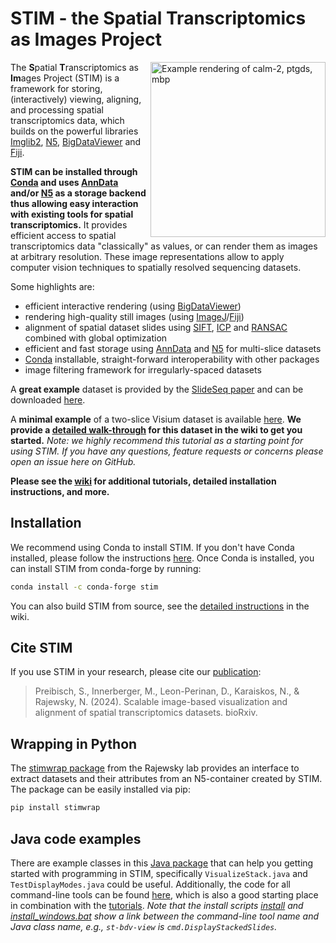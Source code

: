 # STIM - the Spatial Transcriptomics as Images Project

<img align="right" src="https://github.com/PreibischLab/STIM/blob/master/src/main/resources/Projection low-res-rgb.gif" alt="Example rendering of calm-2, ptgds, mbp" width="280">

The **S**patial **T**ranscriptomics as **Im**ages Project (STIM) is a framework for storing, (interactively) viewing, aligning, and processing spatial transcriptomics data, which builds on the powerful libraries [Imglib2](https://github.com/imglib/imglib2), [N5](https://github.com/saalfeldlab/n5), [BigDataViewer](https://github.com/bigdataviewer) and [Fiji](https://fiji.sc).

**STIM can be installed through [Conda](https://conda-forge.org) and uses [AnnData](https://anndata.readthedocs.io/en/latest/) and/or [N5](https://github.com/saalfeldlab/n5) as a storage backend thus allowing easy interaction with existing tools for spatial transcriptomics.** It provides efficient access to spatial transcriptomics data "classically" as values, or can render them as images at arbitrary resolution. These image representations allow to apply computer vision techniques to spatially resolved sequencing datasets.

Some highlights are: 
 * efficient interactive rendering (using [BigDataViewer](https://github.com/bigdataviewer))
 * rendering high-quality still images (using [ImageJ](https://imagej.nih.gov/ij/)/[Fiji](https://fiji.sc))
 * alignment of spatial dataset slides using [SIFT](https://en.wikipedia.org/wiki/Scale-invariant_feature_transform), [ICP](https://en.wikipedia.org/wiki/Iterative_closest_point) and [RANSAC](https://en.wikipedia.org/wiki/Random_sample_consensus) combined with global optimization
 * efficient and fast storage using [AnnData](https://anndata.readthedocs.io/en/latest/) and [N5](https://github.com/saalfeldlab/n5) for multi-slice datasets
 * [Conda](https://conda-forge.org) installable, straight-forward interoperability with other packages
 * image filtering framework for irregularly-spaced datasets

A **great example** dataset is provided by the [SlideSeq paper](https://science.sciencemag.org/content/363/6434/1463.long) and can be downloaded [here](https://portals.broadinstitute.org/single_cell/study/slide-seq-study). 

A **minimal example** of a two-slice Visium dataset is available [here](https://drive.google.com/file/d/1qzzu4LmRukHBvbx_hiN2FOmIladiT7xx/view?usp=sharing).
**We provide a [detailed walk-through](https://github.com/preibischlab/stim/wiki/tutorials) for this dataset in the wiki to get you started.**
*Note: we highly recommend this tutorial as a starting point for using STIM. If you have any questions, feature requests or concerns please open an issue here on GitHub.*

**Please see the [wiki](https://github.com/PreibischLab/STIM/wiki) for additional tutorials, detailed installation instructions, and more.**

## Installation

We recommend using Conda to install STIM. If you don't have Conda installed, please follow the instructions [here](https://docs.conda.io/projects/conda/en/latest/user-guide/install/). Once Conda is installed, you can install STIM from conda-forge by running:

```bash
conda install -c conda-forge stim
```

You can also build STIM from source, see the [detailed instructions](https://github.com/PreibischLab/STIM/wiki/Installation) in the wiki.


## Cite STIM

If you use STIM in your research, please cite our [publication](https://www.biorxiv.org/content/10.1101/2021.12.07.471629):

> Preibisch, S., Innerberger, M., Leon-Perinan, D., Karaiskos, N., & Rajewsky, N. (2024). Scalable image-based visualization and alignment of spatial transcriptomics datasets. bioRxiv.


## Wrapping in Python

The [stimwrap package](https://github.com/rajewsky-lab/stimwrap) from the Rajewsky lab provides an interface to extract datasets and their attributes from an N5-container created by STIM.
The package can be easily installed via pip:

```bash
pip install stimwrap
```


## Java code examples

There are example classes in this [Java package](https://github.com/PreibischLab/STIM/tree/master/src/main/java/examples) that can help you getting started with programming in STIM, specifically `VisualizeStack.java` and `TestDisplayModes.java` could be useful.
Additionally, the code for all command-line tools can be found [here](https://github.com/PreibischLab/STIM/tree/master/src/main/java/cmd), which is also a good starting place in combination with the [tutorials](https://github.com/preibischlab/stim/wiki/tutorials).
*Note that the install scripts [install](https://github.com/PreibischLab/STIM/blob/master/install) and [install_windows.bat](https://github.com/PreibischLab/STIM/blob/master/install_windows.bat) show a link between the command-line tool name and Java class name, e.g., `st-bdv-view` is `cmd.DisplayStackedSlides`.*
